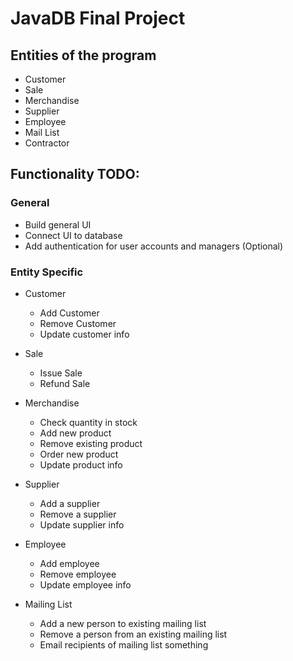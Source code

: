 # JavaDB Final Project

## Entities of the program

* Customer
* Sale
* Merchandise
* Supplier
* Employee
* Mail List
* Contractor

## Functionality TODO:

### General
* Build general UI
* Connect UI to database
* Add authentication for user accounts and managers (Optional)


### Entity Specific

* Customer
  * Add Customer
  * Remove Customer
  * Update customer info

* Sale
  * Issue Sale
  * Refund Sale

* Merchandise
  * Check quantity in stock
  * Add new product
  * Remove existing product
  * Order new product
  * Update product info

* Supplier
  * Add a supplier
  * Remove a supplier
  * Update supplier info

* Employee
  * Add employee
  * Remove employee
  * Update employee info

* Mailing List
  * Add a new person to existing mailing list
  * Remove a person from an existing mailing list
  * Email recipients of mailing list something
